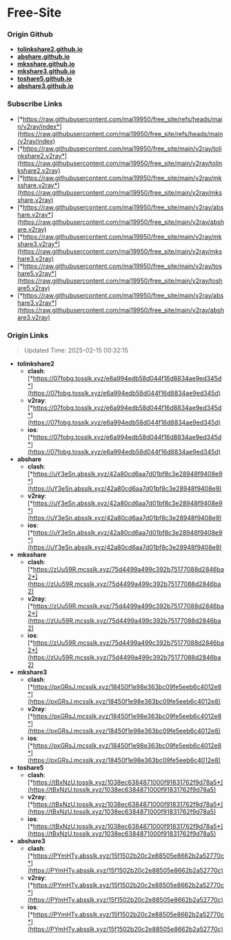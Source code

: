 # Free-Site

### Origin Github

- [**tolinkshare2.github.io**](https://github.com/tolinkshare2/tolinkshare2.github.io)
- [**abshare.github.io**](https://github.com/abshare/abshare.github.io)
- [**mksshare.github.io**](https://github.com/mksshare/mksshare.github.io)
- [**mkshare3.github.io**](https://github.com/mkshare3/mkshare3.github.io)
- [**toshare5.github.io**](https://github.com/toshare5/toshare5.github.io)
- [**abshare3.github.io**](https://github.com/abshare3/abshare3.github.io)

### Subscribe Links

- [*https://raw.githubusercontent.com/mai19950/free_site/refs/heads/main/v2ray/index*](https://raw.githubusercontent.com/mai19950/free_site/refs/heads/main/v2ray/index)
- [*https://raw.githubusercontent.com/mai19950/free_site/main/v2ray/tolinkshare2.v2ray*](https://raw.githubusercontent.com/mai19950/free_site/main/v2ray/tolinkshare2.v2ray)
- [*https://raw.githubusercontent.com/mai19950/free_site/main/v2ray/mksshare.v2ray*](https://raw.githubusercontent.com/mai19950/free_site/main/v2ray/mksshare.v2ray)
- [*https://raw.githubusercontent.com/mai19950/free_site/main/v2ray/abshare.v2ray*](https://raw.githubusercontent.com/mai19950/free_site/main/v2ray/abshare.v2ray)
- [*https://raw.githubusercontent.com/mai19950/free_site/main/v2ray/mkshare3.v2ray*](https://raw.githubusercontent.com/mai19950/free_site/main/v2ray/mkshare3.v2ray)
- [*https://raw.githubusercontent.com/mai19950/free_site/main/v2ray/toshare5.v2ray*](https://raw.githubusercontent.com/mai19950/free_site/main/v2ray/toshare5.v2ray)
- [*https://raw.githubusercontent.com/mai19950/free_site/main/v2ray/abshare3.v2ray*](https://raw.githubusercontent.com/mai19950/free_site/main/v2ray/abshare3.v2ray)

### Origin Links

> Updated Time: 2025-02-15 00:32:15

- **tolinkshare2**
  - **clash**: [*https://07fobg.tosslk.xyz/e6a994edb58d044f16d8834ae9ed345d*](https://07fobg.tosslk.xyz/e6a994edb58d044f16d8834ae9ed345d)
  - **v2ray**: [*https://07fobg.tosslk.xyz/e6a994edb58d044f16d8834ae9ed345d*](https://07fobg.tosslk.xyz/e6a994edb58d044f16d8834ae9ed345d)
  - **ios**: [*https://07fobg.tosslk.xyz/e6a994edb58d044f16d8834ae9ed345d*](https://07fobg.tosslk.xyz/e6a994edb58d044f16d8834ae9ed345d)
- **abshare**
  - **clash**: [*https://uY3eSn.absslk.xyz/42a80cd6aa7d01bf8c3e28948f9408e9*](https://uY3eSn.absslk.xyz/42a80cd6aa7d01bf8c3e28948f9408e9)
  - **v2ray**: [*https://uY3eSn.absslk.xyz/42a80cd6aa7d01bf8c3e28948f9408e9*](https://uY3eSn.absslk.xyz/42a80cd6aa7d01bf8c3e28948f9408e9)
  - **ios**: [*https://uY3eSn.absslk.xyz/42a80cd6aa7d01bf8c3e28948f9408e9*](https://uY3eSn.absslk.xyz/42a80cd6aa7d01bf8c3e28948f9408e9)
- **mksshare**
  - **clash**: [*https://zUu59R.mcsslk.xyz/75d4499a499c392b75177088d2846ba2*](https://zUu59R.mcsslk.xyz/75d4499a499c392b75177088d2846ba2)
  - **v2ray**: [*https://zUu59R.mcsslk.xyz/75d4499a499c392b75177088d2846ba2*](https://zUu59R.mcsslk.xyz/75d4499a499c392b75177088d2846ba2)
  - **ios**: [*https://zUu59R.mcsslk.xyz/75d4499a499c392b75177088d2846ba2*](https://zUu59R.mcsslk.xyz/75d4499a499c392b75177088d2846ba2)
- **mkshare3**
  - **clash**: [*https://pxGRsJ.mcsslk.xyz/18450f1e98e363bc09fe5eeb6c4012e8*](https://pxGRsJ.mcsslk.xyz/18450f1e98e363bc09fe5eeb6c4012e8)
  - **v2ray**: [*https://pxGRsJ.mcsslk.xyz/18450f1e98e363bc09fe5eeb6c4012e8*](https://pxGRsJ.mcsslk.xyz/18450f1e98e363bc09fe5eeb6c4012e8)
  - **ios**: [*https://pxGRsJ.mcsslk.xyz/18450f1e98e363bc09fe5eeb6c4012e8*](https://pxGRsJ.mcsslk.xyz/18450f1e98e363bc09fe5eeb6c4012e8)
- **toshare5**
  - **clash**: [*https://tBxNzU.tosslk.xyz/1038ec6384871000f91831762f9d78a5*](https://tBxNzU.tosslk.xyz/1038ec6384871000f91831762f9d78a5)
  - **v2ray**: [*https://tBxNzU.tosslk.xyz/1038ec6384871000f91831762f9d78a5*](https://tBxNzU.tosslk.xyz/1038ec6384871000f91831762f9d78a5)
  - **ios**: [*https://tBxNzU.tosslk.xyz/1038ec6384871000f91831762f9d78a5*](https://tBxNzU.tosslk.xyz/1038ec6384871000f91831762f9d78a5)
- **abshare3**
  - **clash**: [*https://PYmHTy.absslk.xyz/15f1502b20c2e88505e8662b2a52770c*](https://PYmHTy.absslk.xyz/15f1502b20c2e88505e8662b2a52770c)
  - **v2ray**: [*https://PYmHTy.absslk.xyz/15f1502b20c2e88505e8662b2a52770c*](https://PYmHTy.absslk.xyz/15f1502b20c2e88505e8662b2a52770c)
  - **ios**: [*https://PYmHTy.absslk.xyz/15f1502b20c2e88505e8662b2a52770c*](https://PYmHTy.absslk.xyz/15f1502b20c2e88505e8662b2a52770c)
